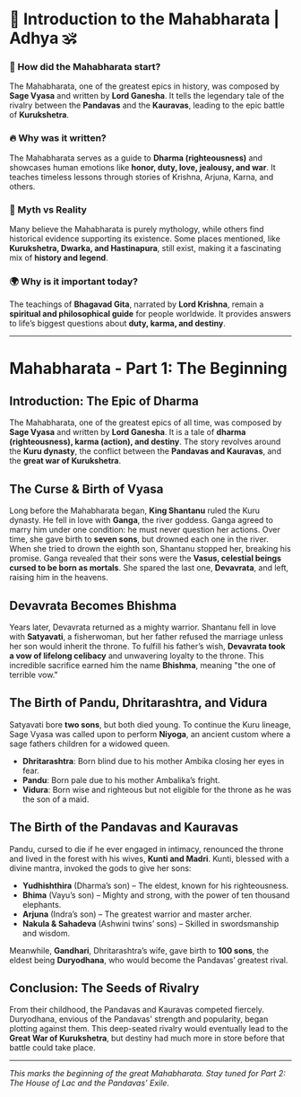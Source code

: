# 📖 Introduction to the Mahabharata | Adhya 🕉️

### 🏹 How did the Mahabharata start?
The Mahabharata, one of the greatest epics in history, was composed by **Sage Vyasa** and written by **Lord Ganesha**. It tells the legendary tale of the rivalry between the **Pandavas** and the **Kauravas**, leading to the epic battle of **Kurukshetra**.

### 🔥 Why was it written?
The Mahabharata serves as a guide to **Dharma (righteousness)** and showcases human emotions like **honor, duty, love, jealousy, and war**. It teaches timeless lessons through stories of Krishna, Arjuna, Karna, and others.

### 🧠 Myth vs Reality
Many believe the Mahabharata is purely mythology, while others find historical evidence supporting its existence. Some places mentioned, like **Kurukshetra, Dwarka, and Hastinapura**, still exist, making it a fascinating mix of **history and legend**.

### 🌍 Why is it important today?
The teachings of **Bhagavad Gita**, narrated by **Lord Krishna**, remain a **spiritual and philosophical guide** for people worldwide. It provides answers to life’s biggest questions about **duty, karma, and destiny**.

---
# Mahabharata - Part 1: The Beginning

## Introduction: The Epic of Dharma
The Mahabharata, one of the greatest epics of all time, was composed by **Sage Vyasa** and written by **Lord Ganesha**. It is a tale of **dharma (righteousness), karma (action), and destiny**. The story revolves around the **Kuru dynasty**, the conflict between the **Pandavas and Kauravas**, and the **great war of Kurukshetra**.

## The Curse & Birth of Vyasa
Long before the Mahabharata began, **King Shantanu** ruled the Kuru dynasty. He fell in love with **Ganga**, the river goddess. Ganga agreed to marry him under one condition: he must never question her actions. Over time, she gave birth to **seven sons**, but drowned each one in the river. When she tried to drown the eighth son, Shantanu stopped her, breaking his promise. Ganga revealed that their sons were the **Vasus, celestial beings cursed to be born as mortals**. She spared the last one, **Devavrata**, and left, raising him in the heavens.

## Devavrata Becomes Bhishma
Years later, Devavrata returned as a mighty warrior. Shantanu fell in love with **Satyavati**, a fisherwoman, but her father refused the marriage unless her son would inherit the throne. To fulfill his father’s wish, **Devavrata took a vow of lifelong celibacy** and unwavering loyalty to the throne. This incredible sacrifice earned him the name **Bhishma**, meaning "the one of terrible vow."

## The Birth of Pandu, Dhritarashtra, and Vidura
Satyavati bore **two sons**, but both died young. To continue the Kuru lineage, Sage Vyasa was called upon to perform **Niyoga**, an ancient custom where a sage fathers children for a widowed queen.

- **Dhritarashtra**: Born blind due to his mother Ambika closing her eyes in fear.
- **Pandu**: Born pale due to his mother Ambalika’s fright.
- **Vidura**: Born wise and righteous but not eligible for the throne as he was the son of a maid.

## The Birth of the Pandavas and Kauravas
Pandu, cursed to die if he ever engaged in intimacy, renounced the throne and lived in the forest with his wives, **Kunti and Madri**. Kunti, blessed with a divine mantra, invoked the gods to give her sons:

- **Yudhishthira** (Dharma’s son) – The eldest, known for his righteousness.
- **Bhima** (Vayu’s son) – Mighty and strong, with the power of ten thousand elephants.
- **Arjuna** (Indra’s son) – The greatest warrior and master archer.
- **Nakula & Sahadeva** (Ashwini twins’ sons) – Skilled in swordsmanship and wisdom.

Meanwhile, **Gandhari**, Dhritarashtra’s wife, gave birth to **100 sons**, the eldest being **Duryodhana**, who would become the Pandavas’ greatest rival.

## Conclusion: The Seeds of Rivalry
From their childhood, the Pandavas and Kauravas competed fiercely. Duryodhana, envious of the Pandavas' strength and popularity, began plotting against them. This deep-seated rivalry would eventually lead to the **Great War of Kurukshetra**, but destiny had much more in store before that battle could take place.

---

*This marks the beginning of the great Mahabharata. Stay tuned for Part 2: The House of Lac and the Pandavas’ Exile.*


